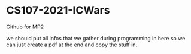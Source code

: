 # CS107-2021-ICWars
Github for MP2

we should put all infos that we gather during programming in here so we can just create a pdf at the end and copy the stuff in.


